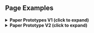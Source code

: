 ## Page Examples

<details>
<summary><strong>Paper Prototypes V1 (click to expand)</strong></summary>
<br>
<img src="./Paper Prototypes V1/pro 1.png" alt="Paper Prototype 1" width="700" />
<br>
<img src="./Paper Prototypes V1/pro 2.png" alt="Paper Prototype 2" width="700" />
<br>
<img src="./Paper Prototypes V1/pro 3.png" alt="Paper Prototype 3" width="700" />
<br>
<img src="./Paper Prototypes V1/pro 4.png" alt="Paper Prototype 4" width="700" />
<br>
<img src="./Paper Prototypes V1/pro 5.png" alt="Paper Prototype 5" width="700" />
<br>
<img src="./Paper Prototypes V1/pro 6.png" alt="Paper Prototype 6" width="700" />
<br>
<img src="./Paper Prototypes V1/pro 7.png" alt="Paper Prototype 7" width="700" />
<br>
<img src="./Paper Prototypes V1/pro 8.png" alt="Paper Prototype 8" width="700" />
</details>
<details>
<summary><strong>Paper Prototype V2 (click to expand)</strong></summary>
<br>
<img src="./Paper Prototypes V2/prototype V2.png" alt="Paper Prototype v2" width ="700" />
<br>
</details>